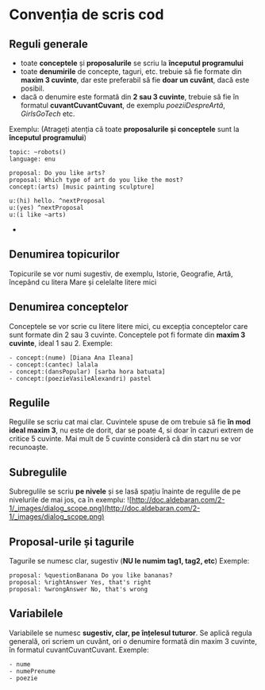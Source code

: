 # Convenția de scris cod

## Reguli generale
- toate **conceptele** și **proposalurile** se scriu la **începutul programului**
- toate **denumirile** de concepte, taguri, etc. trebuie să fie formate din **maxim 3 cuvinte**, dar este preferabil să fie **doar un cuvânt**, dacă este posibil.
- dacă o denumire este formată din **2 sau 3 cuvinte**, trebuie să fie în formatul **cuvantCuvantCuvant**, de exemplu *poeziiDespreArtă*, *GirlsGoTech* etc.

Exemplu: (Atrageți atenția că toate **proposalurile și conceptele** sunt la **începutul programului**)
```
topic: ~robots()
language: enu

proposal: Do you like arts? 
proposal: Which type of art do you like the most?
concept:(arts) [music painting sculpture]

u:(hi) hello. ^nextProposal
u:(yes) ^nextProposal
u:(i like ~arts)
```
- 
## Denumirea topicurilor
Topicurile se vor numi sugestiv, de exemplu, Istorie, Geografie, Artă, începând cu litera Mare și celelalte litere mici

## Denumirea conceptelor
Conceptele se vor scrie cu litere litere mici, cu excepția conceptelor care sunt formate din 2 sau 3 cuvinte.
Conceptele pot fi formate din **maxim 3 cuvinte**, ideal 1 sau 2.
Exemple:
```
- concept:(nume) [Diana Ana Ileana]
- concept:(cantec) lalala
- concept:(dansPopular) [sarba hora batuata]
- concept:(poezieVasileAlexandri) pastel
```

## Regulile
Regulile se scriu cat mai clar.
Cuvintele spuse de om trebuie să fie **în mod ideal maxim 3**, nu este de dorit, dar se poate 4, si doar în cazuri extrem de critice 5 cuvinte. Mai mult de 5 cuvinte consideră că din start nu se vor recunoaște.

## Subregulile
Subregulile se scriu **pe nivele** și se lasă spațiu înainte de regulile de pe nivelurile de mai jos, ca în exemplu:
![http://doc.aldebaran.com/2-1/_images/dialog_scope.png](http://doc.aldebaran.com/2-1/_images/dialog_scope.png)

## Proposal-urile și tagurile
Tagurile se numesc clar, sugestiv (**NU le numim tag1, tag2, etc**)
Exemple:
```
proposal: %questionBanana Do you like bananas?
proposal: %rightAnswer Yes, that's right
proposal: %wrongAnswer No, that's wrong
```

## Variabilele
Variabilele se numesc **sugestiv, clar, pe înțelesul tuturor**. Se aplică regula generală, ori scriem un cuvânt, ori o denumire formată din maxim 3 cuvinte, în formatul cuvantCuvantCuvant.
Exemple:
```
- nume
- numePrenume
- poezie
```
